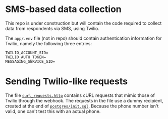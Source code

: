 # SMS-based data collection
This repo is under construction but will contain the code required to collect data from respondents via SMS, using Twilio.

The `app/.env` file (not in repo) should contain authentication information for Twilio, namely the following three entries:

```
TWILIO_ACCOUNT_SID=
TWILIO_AUTH_TOKEN=
MESSAGING_SERVICE_SID=
```

# Sending Twilio-like requests
The file [`curl_requests.http`](/curl_requests.http) contains cURL requests that mimic those of Twilio through the webhook. The requests in the file use a dummy recipient, created at the end of [`postgres/init.sql`](/postgres/init.sql). Because the phone number isn't valid, one can't test this with an actual phone.
